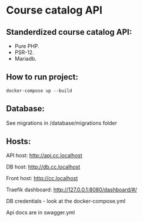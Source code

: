 # Course catalog API
## Standerdized course catalog API:
- Pure PHP.
- PSR-12.
- Mariadb.
        
## How to run project:

```
docker-compose up --build
```
## Database:
See migrations in /database/migrations folder
## Hosts:
API host: http://api.cc.localhost

DB host: http://db.cc.localhost

Front host: http://cc.localhost

Traefik dashboard: http://127.0.0.1:8080/dashboard/#/


DB credentials - look at the docker-compose.yml

Api docs are in swagger.yml
